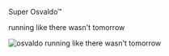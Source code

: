 

Super Osvaldo™


running like there wasn't tomorrow

![osvaldo running like there wasn't tomorrow](http://cl.ly/VuSk/output.gif)
